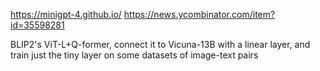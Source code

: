 https://minigpt-4.github.io/
https://news.ycombinator.com/item?id=35598281

BLIP2's ViT-L+Q-former, connect it to Vicuna-13B with a linear layer, and train just the tiny layer on some datasets of image-text pairs

